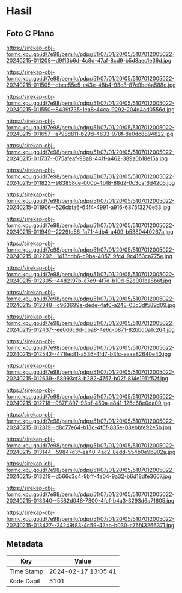 # Hasil

## Foto C Plano

https://sirekap-obj-formc.kpu.go.id/7e98/pemilu/pdpr/51/07/01/20/05/5107012005022-20240215-011208--d9f13b6d-4c8d-47af-8cd9-b5d8aec1e36d.jpg

https://sirekap-obj-formc.kpu.go.id/7e98/pemilu/pdpr/51/07/01/20/05/5107012005022-20240215-011505--dbce55e5-e43e-48b4-93c3-87c9bd4a588c.jpg

https://sirekap-obj-formc.kpu.go.id/7e98/pemilu/pdpr/51/07/01/20/05/5107012005022-20240215-011550--8439f735-1ea8-44ca-9292-204d4ad0556d.jpg

https://sirekap-obj-formc.kpu.go.id/7e98/pemilu/pdpr/51/07/01/20/05/5107012005022-20240215-011657--a798d811-b29d-4633-978f-8e0dc8894822.jpg

https://sirekap-obj-formc.kpu.go.id/7e98/pemilu/pdpr/51/07/01/20/05/5107012005022-20240215-011737--075afeaf-98a8-441f-a462-389a0b18e15a.jpg

https://sirekap-obj-formc.kpu.go.id/7e98/pemilu/pdpr/51/07/01/20/05/5107012005022-20240215-011823--983858ce-000b-4b18-88d2-0c3caf6d4205.jpg

https://sirekap-obj-formc.kpu.go.id/7e98/pemilu/pdpr/51/07/01/20/05/5107012005022-20240215-011906--526cbfa6-64f4-4991-a916-6875f3270e53.jpg

https://sirekap-obj-formc.kpu.go.id/7e98/pemilu/pdpr/51/07/01/20/05/5107012005022-20240215-011949--2229fd56-fa71-4db4-a409-b5380440267a.jpg

https://sirekap-obj-formc.kpu.go.id/7e98/pemilu/pdpr/51/07/01/20/05/5107012005022-20240215-012202--1413cdb6-c9ba-4057-9fc4-9c4163ca775e.jpg

https://sirekap-obj-formc.kpu.go.id/7e98/pemilu/pdpr/51/07/01/20/05/5107012005022-20240215-012305--44d2197b-e7e9-4f7d-b10d-52e901ba8b6f.jpg

https://sirekap-obj-formc.kpu.go.id/7e98/pemilu/pdpr/51/07/01/20/05/5107012005022-20240215-012348--c963699a-dede-4af0-a248-03c3df589d09.jpg

https://sirekap-obj-formc.kpu.go.id/7e98/pemilu/pdpr/51/07/01/20/05/5107012005022-20240215-012437--ee0d6c6d-cba8-4e6c-b871-82bbd0a1c264.jpg

https://sirekap-obj-formc.kpu.go.id/7e98/pemilu/pdpr/51/07/01/20/05/5107012005022-20240215-012542--471fec81-a536-4fd7-b3fc-eaae82640e40.jpg

https://sirekap-obj-formc.kpu.go.id/7e98/pemilu/pdpr/51/07/01/20/05/5107012005022-20240215-012639--58993cf3-b282-4757-b02f-814e1911f52f.jpg

https://sirekap-obj-formc.kpu.go.id/7e98/pemilu/pdpr/51/07/01/20/05/5107012005022-20240215-012718--987f1897-93bf-450a-a841-126c68e0da09.jpg

https://sirekap-obj-formc.kpu.go.id/7e98/pemilu/pdpr/51/07/01/20/05/5107012005022-20240215-012819--d8c77e64-b13c-4f6f-835e-08ebbfe92e5b.jpg

https://sirekap-obj-formc.kpu.go.id/7e98/pemilu/pdpr/51/07/01/20/05/5107012005022-20240215-013144--59847d3f-ea40-4ac2-8edd-554b0e9b902a.jpg

https://sirekap-obj-formc.kpu.go.id/7e98/pemilu/pdpr/51/07/01/20/05/5107012005022-20240215-013219--d566c3c4-9bff-4a04-9a32-b6d18dfe3607.jpg

https://sirekap-obj-formc.kpu.go.id/7e98/pemilu/pdpr/51/07/01/20/05/5107012005022-20240215-013340--5582d046-7300-4fcf-b4a3-3293d6a71605.jpg

https://sirekap-obj-formc.kpu.go.id/7e98/pemilu/pdpr/51/07/01/20/05/5107012005022-20240215-013427--24249f83-4c59-42ab-b030-c76f43266371.jpg


## Metadata

| Key        | Value               |
| ---------- | ------------------- |
| Time Stamp | 2024-02-17 13:05:41 |
| Kode Dapil | 5101                |



